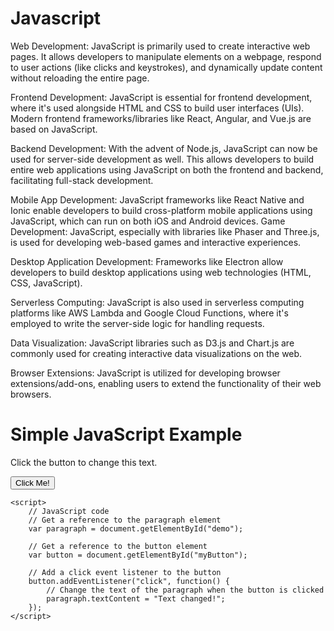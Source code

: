 # Javascript



Web Development: JavaScript is primarily used to create interactive web pages. It allows developers to manipulate elements on a webpage, respond to user actions (like clicks and keystrokes), and dynamically update content without reloading the entire page.

Frontend Development: JavaScript is essential for frontend development, where it's used alongside HTML and CSS to build user interfaces (UIs). Modern frontend frameworks/libraries like React, Angular, and Vue.js are based on JavaScript.

Backend Development: With the advent of Node.js, JavaScript can now be used for server-side development as well. This allows developers to build entire web applications using JavaScript on both the frontend and backend, facilitating full-stack development.

Mobile App Development: JavaScript frameworks like React Native and Ionic enable developers to build cross-platform mobile applications using JavaScript, which can run on both iOS and Android devices.
Game Development: JavaScript, especially with libraries like Phaser and Three.js, is used for developing web-based games and interactive experiences.

Desktop Application Development: Frameworks like Electron allow developers to build desktop applications using web technologies (HTML, CSS, JavaScript).

Serverless Computing: JavaScript is also used in serverless computing platforms like AWS Lambda and Google Cloud Functions, where it's employed to write the server-side logic for handling requests.

Data Visualization: JavaScript libraries such as D3.js and Chart.js are commonly used for creating interactive data visualizations on the web.

Browser Extensions: JavaScript is utilized for developing browser extensions/add-ons, enabling users to extend the functionality of their web browsers.

<body>
    <h1>Simple JavaScript Example</h1>
    <p id="demo">Click the button to change this text.</p>
    <button id="myButton">Click Me!</button>

    <script>
        // JavaScript code
        // Get a reference to the paragraph element
        var paragraph = document.getElementById("demo");

        // Get a reference to the button element
        var button = document.getElementById("myButton");

        // Add a click event listener to the button
        button.addEventListener("click", function() {
            // Change the text of the paragraph when the button is clicked
            paragraph.textContent = "Text changed!";
        });
    </script>
</body>
